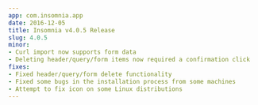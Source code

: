 ```yaml
---
app: com.insomnia.app
date: 2016-12-05
title: Insomnia v4.0.5 Release
slug: 4.0.5
minor:
- Curl import now supports form data
- Deleting header/query/form items now required a confirmation click
fixes:
- Fixed header/query/form delete functionality 
- Fixed some bugs in the installation process from some machines
- Attempt to fix icon on some Linux distributions
---
```

